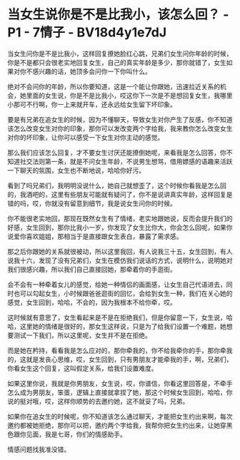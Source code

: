 # 当女生说你是不是比我小，该怎么回？ - P1 - 7情子 - BV18d4y1e7dJ

当女生问你是不是比我小，这样回复撩她脸红心跳，兄弟们女生问你年龄的时候，你是不是都只会很老实地回复女生，自己的真实年龄是多少，那你就错了，女生如果对你不感兴趣的话，她顶多会问你一下你叫什么。

绝对不会问你的年龄，所以你要知道，这是一个能让你跟她，迅速拉近关系的机会，她里面的女生说，你是不是比我小，哎这你下一次是不是想回复女生，我哪里小那可不行啊，你一上来就开车，还永远给女生留下坏印象。

要是有兄弟在追女生的时候，因为不懂聊天，导致女生对你产生了反感，你不知道该怎么改变女生对你的印象，那你可以发改变两个字给我，我来教你怎么改变女生对你的坏印象，让你可以感受一下女生对你主动的感觉。

那么我们应该怎么回复，才不要女生讨厌还能撩倒她呢，来看我是怎么回答，你不知道社交法则第一条，就是不问女生年龄，不说男生想骂，借用嫖感的语趣来活跃一下聊天的氛围，女生也不断地说，哈哈你好污。

看到了吗兄弟们，我明明没说什么，她自己就想歪了，这个时候你看我是怎么回的，我酒吧的，这里有些朋友可能就有疑问了，你不是说讲真实年龄，这样回复是错的吗，哎，你就没有留意到细节，我是说女生问你的时候。

你不能很老实地回，那现在既然女生有了情绪，老实地跟她说，反而会提升我们的好感，女生回到，那你比我小一岁，你发现了女生比你大，你会怎么回呢，如果你说爱你喜欢姐姐，那相当于是直接跟女生表白，暴露了需求感。

那之后你跟她的关系就很被动，所以这里我回，有人说我三十五，女生回到，有人说我十六，发现了没有兄弟们，女生在模仿我们说话的方式，说明什么，说明她对我们很感兴趣，所以我们自己直接回她，那牵着你的手逛街。

会不会有一种牵着女儿的感觉，给她一种情侣的画面感，让女生自己代语进去，同时也可以勾起女生，小时候跟爸爸逛街的回忆，会给到女生一种，我们在关心她的感觉，女生回到，哈哈，不会的，因为我根本不给你牵，哎。

这时候就有意思了，女生看起来是不是在拒绝我们，但是你留意一下，女生说，哈哈，这里她的情绪是很好的，那女生这样说，只是为了给我们设置一个难题，她想要测试一下我们，所以这里呢，女生并不是在拒绝。

而是她在矜持，看看我是怎么应对的，那你牵我的，你不给我牵你的手，那你牵我的，这就是发丧心思维，哎，女生回到，只有男朋友才能牵我的手，啊，兄弟们，你看女生这个回复，这叫假定关系，给我们设置难度。

如果这里你说，我就是你男朋友，女生说，哎，你谱信，你看这里回答是，不牵手怎么成为男朋友，笨蛋，逻辑上直接就拿捏了她，那这个时候女生回到，哈哈，你说的挺对哦，哎，这样你顺势的去邀约她，这不就妥了吗，兄弟。

如果你在追女生的时候呢，你不知道该怎么通过聊天，才能把女生约出来啊，每次邀约都被她拒绝，那你可以把，邀约两个字给我，我帮你把女生约出来，让她穿黑色跟你见面，我是七哥，你们的情感助手。

情感问题找我准没错。